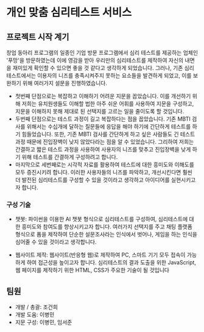 # 개인 맞춤 심리테스트 서비스

## 프로젝트 시작 계기

창업 동아리 프로그램의 일종인 기업 방문 프로그램에서 심리 테스트를 제공하는 업체인 '푸망'을 방문하였는데 이에 영감을 받아 우리만의 심리테스트를 제작하여 자신의 내면을 재미있게 확인할 수 있으면 좋을 것 같다고 생각하게 되었습니다.
 그러나, 기존 심리테스트에서는 이용자의 니즈를 충족시켜주지 못하는 요소들을 발견하게 되었고, 이를 보완하기 위해 여러가지 설문을 진행하였습니다.
 - 첫번째 단점으로는 복잡하고 이해하기 어려운 지문을 꼽았습니다. 이를 개선하기 위해 저희는 유치원생들도 이해할 법한 아주 쉬운 어휘를 사용하여 지문을 구성하고, 지문을 이해하지 못해 제대로 된 선택지를 고르는 일을 줄이도록 할 것입니다.
 - 두번째 단점으로는 테스트 과정이 길고 복잡하다는 점을 꼽았습니다. 기존 MBTI 검사를 위해서는 수십개에 달하는 질문들에 응답을 해야 하기에 간단하게 테스트를 하기 힘들었습니다. 또한, 기존 MBTI 검사를 간단하게 하고 싶은 사람들도 긴 테스트 과정 때문에 진입장벽이 낮지 않았다라는 점을 알 수 있었습니다. 그리하여 저희는 간결하고 짧은 테스트 과정을 사용하여 사용자의 니즈를 맞추고 진입장벽을 낮게 하기 위해 테스트를 간결하게 구성하려고 합니다.
 - 마지막으로 세번째로는 시각적 자료를 활용하여 테스트에 대한 흥미도와 이해도를 모두 증진시키려 합니다. 이러한 사용자들의 니즈를 파악하고, 개선시킨다면 훨씬 더 발전된 심리테스트를 구성할 수 있을 것이라고 생각하고 아이디어를 실현시키고자 합니다.

### 구성 기술
- 챗봇:
 파이썬을 이용한 AI 챗봇 형식으로 심리테스트를 구성하여, 심리테스트에 대한 흥미도와 참여도를 향상시키고자 합니다.
 여러가지 선택지를 주고 채팅 플랫폼 형식으로 폼을 제작하여 단순한 설문조사라는 인식에서 벗어나, 게임을 하는 인식을 심어줄 수 있을 것이라고 생각합니다.

- 웹사이트 제작:
  웹사이트(반응형 웹)로 제작하여 PC, 스마트 기기 모두 접속이 가능하게 하여 접근성을 높이고자 합니다. 심리테스트의 결과 도출을 위한 JavaScript, 웹 페이지를 제작하기 위한 HTML, CSS가 주요한 기술이 될 것입니다

## 팀원
 - 개발 / 총괄: 조건희
 - 개발 도움: 이병민
 - 지문 구성: 이병민, 임서준

